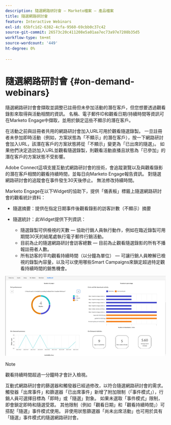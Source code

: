 ```yaml
---
description: 隨選網路研討會 — Marketo檔案 — 產品檔案
title: 隨選網路研討會
feature: Interactive Webinars
exl-id: 65bfc1d2-6382-4cfa-9560-69cbb0c37c42
source-git-commit: 26573c20c411208e5a01aa7ec73a97e7208b35d5
workflow-type: tm+mt
source-wordcount: '449'
ht-degree: 0%

---
```


# 隨選網路研討會 {#on-demand-webinars}

隨選網路研討會會擷取並調整已註冊但未參加活動的潛在客戶，但您想要透過觀看錄影來取得與活動相關的資訊。 名稱、電子郵件ID和觀看日期/持續時間等資訊可在Marketo Engage中擷取，並用於鎖定這些不顯示的潛在客戶。

在活動之前與註冊者共用的網路研討會加入URL可用於觀看隨選錄製。 一旦註冊者未參加即時活動（例如，方案狀態為「不顯示」的潛在客戶），按一下網路研討會加入URL，該潛在客戶的方案狀態將從「不顯示」變更為「已出席的隨選」。 如果他們決定造訪加入URL並觀看隨選錄製，則觀看活動直播且狀態為「已參加」的潛在客戶的方案狀態不受影響。

Adobe Connect這項支援互動式網路研討會的技術，會追蹤瀏覽以及與觀看錄影的潛在客戶相關的觀看持續時間，並每日向Marketo Engage報告資訊。 對隨選網路研討會的追蹤會在事件發生30天後停止。 無法修改持續時間。

Marketo Engage在以下Widget的協助下，提供「儀表板」標籤上隨選網路研討會的觀看統計資料：

* 隨選摘要：提供在指定日期事件後觀看錄影的訪客計數（不顯示）摘要

* 隨選統計：此Widget提供下列資訊：
   * 隨選錄製可供檢視的天數 — 協助行銷人員執行動作，例如在臨近錄製可用期間30天的結尾處執行電子郵件行銷活動。
   * 目前為止的隨選網路研討會訪客總數 — 目前為止觀看隨選錄影的所有不播報註冊者人數。
   * 所有訪客的平均觀看持續時間（以分鐘為單位） — 可讓行銷人員瞭解已檢視的錄製內容量，以及可以使用哪些Smart Campaigns來鎖定超過特定觀看持續時間的銷售機會。

![](assets/on-demand-webinars-1.png)

>[!NOTE]
>
>觀看持續時間超過一分鐘時才會計入檢視。

互動式網路研討會的篩選器和觸發器已經過修改，以符合隨選網路研討會的需求。 觸發器「出席事件」和篩選器「已出席事件」新增了附加限制（「事件模式」），行銷人員可選擇目標為「即時」或「隨選」對象。 如果未選取「事件模式」限制，即會鎖定即時和隨選受眾。 其他限制（例如「觀看日期」和「觀看持續時間」）可搭配「隨選」事件模式使用。 非使用狀態篩選器「尚未出席活動」也可用於具有「隨選」事件模式的隨選網路研討會。
